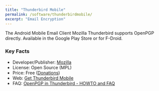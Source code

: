 ```yaml
---
title: "Thunderbird Mobile"
permalink: /software/thunderbirdmobile/
excerpt: "Email Encryption"
---
```


The Android Mobile Email Client Mozilla Thunderbird supports OpenPGP directly. Available in the Google Play Store or for F-Droid.

### Key Facts

* Developer/Publisher: [Mozilla](https://foundation.mozilla.org/)
* License: Open Source (MPL)
* Price: Free ([Donations](https://give.thunderbird.net))
* Web: [Get Thunderbird Mobile](https://www.thunderbird.net/mobile)
* FAQ: [OpenPGP in Thunderbird - HOWTO and FAQ](https://support.mozilla.org/en-US/kb/openpgp-thunderbird-howto-and-faq)
